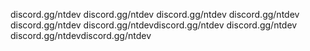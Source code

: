 discord.gg/ntdev
discord.gg/ntdev
discord.gg/ntdev
discord.gg/ntdev
discord.gg/ntdev
discord.gg/ntdevdiscord.gg/ntdev
discord.gg/ntdev
discord.gg/ntdevdiscord.gg/ntdev
